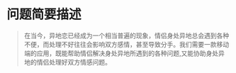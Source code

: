 # 问题简要描述

> 在当今，异地恋已经成为一个相当普遍的现象，情侣身处异地总会遇到各种不便，而处理不好往往会影响双方感情，甚至导致分手。我们需要一款移动端的应用，既能帮助情侣解决身处异地所遇到的各种问题,又能协助身处异地的情侣处理好双方情感问题。